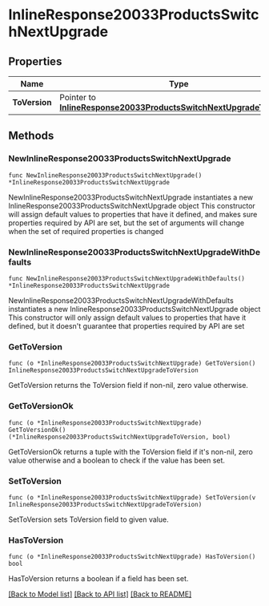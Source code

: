 # InlineResponse20033ProductsSwitchNextUpgrade

## Properties

Name | Type | Description | Notes
------------ | ------------- | ------------- | -------------
**ToVersion** | Pointer to [**InlineResponse20033ProductsSwitchNextUpgradeToVersion**](InlineResponse20033ProductsSwitchNextUpgradeToVersion.md) |  | [optional] 

## Methods

### NewInlineResponse20033ProductsSwitchNextUpgrade

`func NewInlineResponse20033ProductsSwitchNextUpgrade() *InlineResponse20033ProductsSwitchNextUpgrade`

NewInlineResponse20033ProductsSwitchNextUpgrade instantiates a new InlineResponse20033ProductsSwitchNextUpgrade object
This constructor will assign default values to properties that have it defined,
and makes sure properties required by API are set, but the set of arguments
will change when the set of required properties is changed

### NewInlineResponse20033ProductsSwitchNextUpgradeWithDefaults

`func NewInlineResponse20033ProductsSwitchNextUpgradeWithDefaults() *InlineResponse20033ProductsSwitchNextUpgrade`

NewInlineResponse20033ProductsSwitchNextUpgradeWithDefaults instantiates a new InlineResponse20033ProductsSwitchNextUpgrade object
This constructor will only assign default values to properties that have it defined,
but it doesn't guarantee that properties required by API are set

### GetToVersion

`func (o *InlineResponse20033ProductsSwitchNextUpgrade) GetToVersion() InlineResponse20033ProductsSwitchNextUpgradeToVersion`

GetToVersion returns the ToVersion field if non-nil, zero value otherwise.

### GetToVersionOk

`func (o *InlineResponse20033ProductsSwitchNextUpgrade) GetToVersionOk() (*InlineResponse20033ProductsSwitchNextUpgradeToVersion, bool)`

GetToVersionOk returns a tuple with the ToVersion field if it's non-nil, zero value otherwise
and a boolean to check if the value has been set.

### SetToVersion

`func (o *InlineResponse20033ProductsSwitchNextUpgrade) SetToVersion(v InlineResponse20033ProductsSwitchNextUpgradeToVersion)`

SetToVersion sets ToVersion field to given value.

### HasToVersion

`func (o *InlineResponse20033ProductsSwitchNextUpgrade) HasToVersion() bool`

HasToVersion returns a boolean if a field has been set.


[[Back to Model list]](../README.md#documentation-for-models) [[Back to API list]](../README.md#documentation-for-api-endpoints) [[Back to README]](../README.md)


